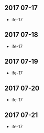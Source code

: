 ## 2017 07-17
* ife-17

## 2017 07-18
* ife-17

## 2017 07-19
* ife-17

## 2017 07-20
* ife-17

## 2017 07-21   
* ife-17

